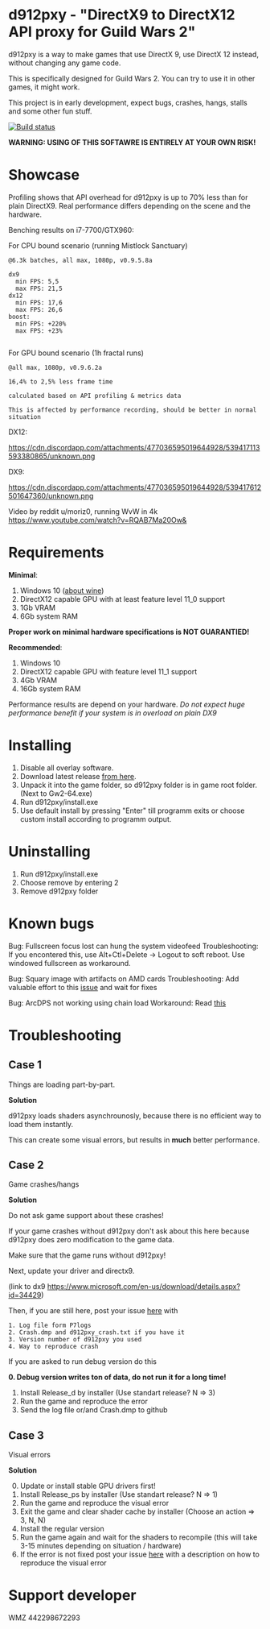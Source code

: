 # d912pxy - "DirectX9 to DirectX12 API proxy for Guild Wars 2"

d912pxy is a way to make games that use DirectX 9, use DirectX 12 instead, without changing any game code.

This is specifically designed for Guild Wars 2.
You can try to use it in other games, it might work.
 
This project is in early development, expect bugs, crashes, hangs, stalls and some other fun stuff.
 
[![Build status](https://ci.appveyor.com/api/projects/status/gs8drlb0goyp6h28?svg=true)](https://ci.appveyor.com/project/megai2/d912pxy)

**WARNING: USING OF THIS SOFTAWRE IS ENTIRELY AT YOUR OWN RISK!**
 
# Showcase

Profiling shows that API overhead for d912pxy is up to 70% less than for plain DirectX9.
Real performance differs depending on the scene and the hardware.

Benching results on i7-7700/GTX960:

For CPU bound scenario
(running Mistlock Sanctuary)

```
@6.3k batches, all max, 1080p, v0.9.5.8a

dx9
  min FPS: 5,5
  max FPS: 21,5
dx12
  min FPS: 17,6
  max FPS: 26,6
boost:
  min FPS: +220%
  max FPS: +23%
  
```

For GPU bound scenario
(1h fractal runs)

```
@all max, 1080p, v0.9.6.2a

16,4% to 2,5% less frame time

calculated based on API profiling & metrics data

This is affected by performance recording, should be better in normal situation
```

DX12:

https://cdn.discordapp.com/attachments/477036595019644928/539417113593380865/unknown.png 

DX9:

https://cdn.discordapp.com/attachments/477036595019644928/539417612501647360/unknown.png

Video by reddit u/moriz0, running WvW in 4k https://www.youtube.com/watch?v=RQAB7Ma20Ow&

# Requirements

**Minimal**:
1. Windows 10 ([about wine](https://github.com/megai2/d912pxy/issues/25))
2. DirectX12 capable GPU with at least feature level 11_0 support
3. 1Gb VRAM
4. 6Gb system RAM

**Proper work on minimal hardware specifications is NOT GUARANTIED!**

**Recommended**:
1. Windows 10
2. DirectX12 capable GPU with feature level 11_1 support
3. 4Gb VRAM
4. 16Gb system RAM


Performance results are depend on your hardware.
*Do not expect huge performance benefit if your system is in overload on plain DX9*


# Installing

1. Disable all overlay software.
2. Download latest release [from here](https://github.com/megai2/d912pxy/releases).
3. Unpack it into the game folder, so d912pxy folder is in game root folder. (Next to Gw2-64.exe)
4. Run d912pxy/install.exe
5. Use default install by pressing "Enter" till programm exits or choose custom install according to programm output.

# Uninstalling

1. Run d912pxy/install.exe
2. Choose remove by entering 2
3. Remove d912pxy folder

# Known bugs

Bug: Fullscreen focus lost can hung the system videofeed
Troubleshooting: If you encontered this, use Alt+Ctl+Delete -> Logout to soft reboot. Use windowed fullscreen as workaround.

Bug: Squary image with artifacts on AMD cards
Troubleshooting: Add valuable effort to this [issue](https://github.com/megai2/d912pxy/issues/52) and wait for fixes

Bug: ArcDPS not working using chain load
Workaround: Read [this](https://github.com/megai2/d912pxy/issues/38#issuecomment-459956222) 


# Troubleshooting

## Case 1
  Things are loading part-by-part.
    
**Solution**

  d912pxy loads shaders asynchrounosly, because there is no efficient way to load them instantly.
  
  This can create some visual errors, but results in **much** better performance.
  
  
## Case 2
  Game crashes/hangs
  
**Solution**

  Do not ask game support about these crashes!
  
  If your game crashes without d912pxy don't ask about this here because d912pxy does zero modification to the game data.
  
  Make sure that the game runs without d912pxy!
  
  Next, update your driver and directx9.
  
  (link to dx9 https://www.microsoft.com/en-us/download/details.aspx?id=34429)
  
  Then, if you are still here, post your issue [here](https://github.com/megai2/d912pxy/issues/13) with 
  
    1. Log file form P7logs
    2. Crash.dmp and d912pxy_crash.txt if you have it    
    3. Version number of d912pxy you used
	4. Way to reproduce crash
    
    
 If you are asked to run debug version do this
 
   **0. Debug version writes ton of data, do not run it for a long time!**
   1. Install Release_d by installer (Use standart release? N => 3)
   2. Run the game and reproduce the error
   3. Send the log file or/and Crash.dmp to github

## Case 3 

  Visual errors
 
**Solution**

  0. Update or install stable GPU drivers first! 
  1. Install Release_ps by installer (Use standart release? N => 1)
  2. Run the game and reproduce the visual error
  3. Exit the game and clear shader cache by installer (Choose an action => 3, N, N)
  4. Install the regular version
  5. Run the game again and wait for the shaders to recompile (this will take 3-15 minutes depending on situation / hardware)
  6. If the error is not fixed post your issue [here](https://github.com/megai2/d912pxy/issues/15) with a description on how to reproduce the visual error

# Support developer

WMZ 442298672293
